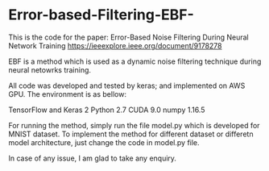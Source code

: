 # Error-based-Filtering-EBF-

This is the code for the paper: Error-Based Noise Filtering During Neural Network Training https://ieeexplore.ieee.org/document/9178278

EBF is a method which is used as a dynamic noise filtering technique during neural netowrks training.



All code was developed and tested by keras; and implemented on AWS GPU. The environment is as bellow:

TensorFlow and Keras 2
Python 2.7
CUDA 9.0
numpy 1.16.5

For running the method, simply run the file model.py which is developed for MNIST dataset.
To implement the method for different dataset or differetn model architecture, just change the code in model.py file.

In case of any issue, I am glad to take any enquiry.
